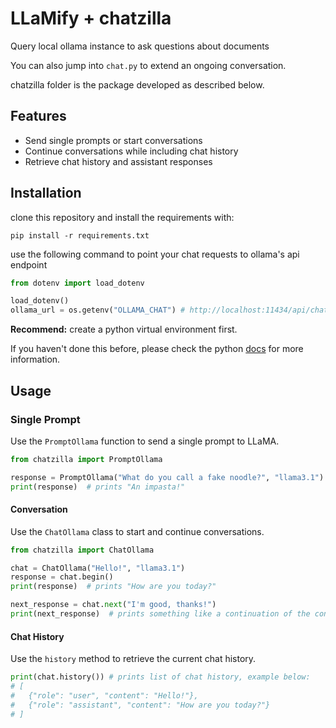 # LLaMify + chatzilla

Query local ollama instance to ask questions about documents

<!-- ![overview](docs/imgs/<image>.png) -->

You can also jump into `chat.py` to extend an ongoing conversation.

chatzilla folder is the package developed as described below.

## Features 

- Send single prompts or start conversations
- Continue conversations while including chat history
- Retrieve chat history and assistant responses

## Installation

clone this repository and install the requirements with:

```pwsh
pip install -r requirements.txt
```

use the following command to point your chat requests to ollama's api endpoint

```python
from dotenv import load_dotenv

load_dotenv()
ollama_url = os.getenv("OLLAMA_CHAT") # http://localhost:11434/api/chat   
```

**Recommend:** create a python virtual environment first. 

If you haven't done this before, please check the python [docs](https://docs.python.org/3/library/venv.html) for more information.

## Usage

### Single Prompt

Use the `PromptOllama` function to send a single prompt to LLaMA.

```python
from chatzilla import PromptOllama

response = PromptOllama("What do you call a fake noodle?", "llama3.1")
print(response)  # prints "An impasta!"
```

#### Conversation

Use the `ChatOllama` class to start and continue conversations.

```python
from chatzilla import ChatOllama

chat = ChatOllama("Hello!", "llama3.1")
response = chat.begin()
print(response)  # prints "How are you today?"

next_response = chat.next("I'm good, thanks!")
print(next_response)  # prints something like a continuation of the conversation
```

#### Chat History

Use the `history` method to retrieve the current chat history.

```python
print(chat.history()) # prints list of chat history, example below: 
# [     
#   {"role": "user", "content": "Hello!"},
#   {"role": "assistant", "content": "How are you today?"} 
# ]
```